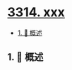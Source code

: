 # [3314. xxx](https://github.com/Tdahuyou/TNotes.leetcode/tree/main/notes/3314.%20xxx)

<!-- region:toc -->

- [1. 📝 概述](#1--概述)

<!-- endregion:toc -->

## 1. 📝 概述
